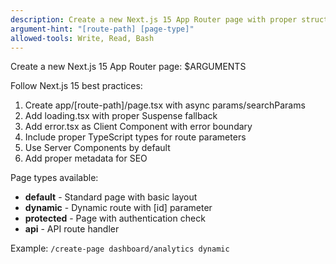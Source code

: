 ```yaml
---
description: Create a new Next.js 15 App Router page with proper structure
argument-hint: "[route-path] [page-type]"
allowed-tools: Write, Read, Bash
---
```


Create a new Next.js 15 App Router page: $ARGUMENTS

Follow Next.js 15 best practices:
1. Create app/[route-path]/page.tsx with async params/searchParams
2. Add loading.tsx with proper Suspense fallback
3. Add error.tsx as Client Component with error boundary
4. Include proper TypeScript types for route parameters
5. Use Server Components by default
6. Add proper metadata for SEO

Page types available:
- **default** - Standard page with basic layout
- **dynamic** - Dynamic route with [id] parameter  
- **protected** - Page with authentication check
- **api** - API route handler

Example: `/create-page dashboard/analytics dynamic`
